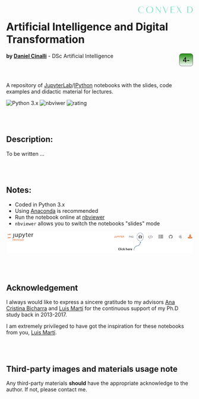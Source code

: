 <!-- 
![ConvexDLog](./img/logofundobrancocurto.png "ConvexD - AI Research Group") 
<img src="./img/logo fundo verde curto.png" width="200" height="400" align="right"/>
-->

<img src="./img/logoconvexbrancomini.png"  align="right"/>

# Artificial Intelligence and Digital Transformation

<img src="./img/logoboxverde.png" align="right"/>

__by [Daniel Cinalli](http://www.cinalli.com.br)__ - DSc Artificial Intelligence


<br/><br/> 

A repository of [JupyterLab](https://www.jupyter.org)/[IPython](https://www.ipython.org) notebooks with the slides, code examples and didactic material for lectures.

![Python 3.x](https://img.shields.io/badge/python-3.x-green.svg)
![nbviwer](https://img.shields.io/badge/view%20in-nbviewer-orange.svg)
![rating](https://img.shields.io/badge/cool-★★★★★-blue)

<br/><br/> 
## Description:
To be written ...

<br/><br/> 
## Notes:

* Coded in Python 3.x
* Using [Anaconda](https://www.anaconda.com/) is recommended
* Run the notebook online at [nbviewer](https://nbviewer.jupyter.org/)
* `nbviewer` allows you to switch the notebooks "slides" mode

<kbd>
<img src="img/nbviwer-slides.png" />
</kbd>


<br/><br/> 
## Acknowledgement

I always would like to express a sincere gratitude to my advisors [Ana Cristina Bicharra](http://lattes.cnpq.br/4879977915136752) and [Luis Martí](https://www.lmarti.com) for the continuous support of my Ph.D study back in 2013-2017.

I am extremely privileged to have got the inspiration for these notebooks from you, [Luis Martí](https://www.lmarti.com).


<br/><br/> 
## Third-party images and materials usage note

Any third-party materials **should** have the appropriate acknowledge to the author. If not, please contact me.
